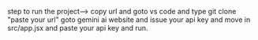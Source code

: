 step to run the project-->
copy url and goto vs code and type git clone "paste your url"
goto gemini ai website and issue your api key and move in src/app.jsx and paste your api key and run.
